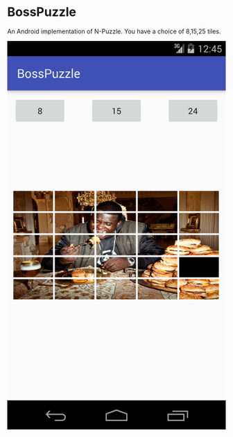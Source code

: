 # BossPuzzle

An Android implementation of N-Puzzle. You have a choice of 8,15,25 tiles.

![Alt text](N_Puzzle.png?raw=true "Optional Title")
